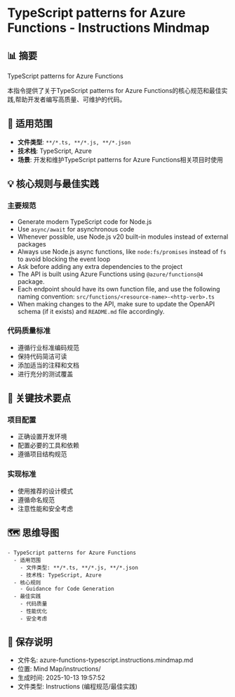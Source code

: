 # TypeScript patterns for Azure Functions - Instructions Mindmap

## 📊 摘要
TypeScript patterns for Azure Functions

本指令提供了关于TypeScript patterns for Azure Functions的核心规范和最佳实践,帮助开发者编写高质量、可维护的代码。

## 🎯 适用范围
- **文件类型**: `**/*.ts, **/*.js, **/*.json`
- **技术栈**: TypeScript, Azure
- **场景**: 开发和维护TypeScript patterns for Azure Functions相关项目时使用

## 💡 核心规则与最佳实践

### 主要规范
- Generate modern TypeScript code for Node.js
- Use `async/await` for asynchronous code
- Whenever possible, use Node.js v20 built-in modules instead of external packages
- Always use Node.js async functions, like `node:fs/promises` instead of `fs` to avoid blocking the event loop
- Ask before adding any extra dependencies to the project
- The API is built using Azure Functions using `@azure/functions@4` package.
- Each endpoint should have its own function file, and use the following naming convention: `src/functions/<resource-name>-<http-verb>.ts`
- When making changes to the API, make sure to update the OpenAPI schema (if it exists) and `README.md` file accordingly.

### 代码质量标准
- 遵循行业标准编码规范
- 保持代码简洁可读
- 添加适当的注释和文档
- 进行充分的测试覆盖

## 📝 关键技术要点

### 项目配置
- 正确设置开发环境
- 配置必要的工具和依赖
- 遵循项目结构规范

### 实现标准
- 使用推荐的设计模式
- 遵循命名规范
- 注意性能和安全考虑

## 🗺️ 思维导图

```mindmap
- TypeScript patterns for Azure Functions
  - 适用范围
    - 文件类型: **/*.ts, **/*.js, **/*.json
    - 技术栈: TypeScript, Azure
  - 核心规则
    - Guidance for Code Generation
  - 最佳实践
    - 代码质量
    - 性能优化
    - 安全考虑
```

## 💾 保存说明
- 文件名: azure-functions-typescript.instructions.mindmap.md
- 位置: Mind Map/instructions/
- 生成时间: 2025-10-13 19:57:52
- 文件类型: Instructions (编程规范/最佳实践)
